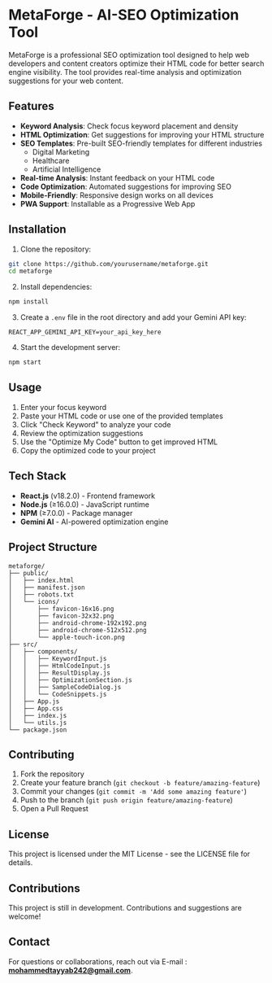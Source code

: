 # MetaForge - AI-SEO Optimization Tool

MetaForge is a professional SEO optimization tool designed to help web developers and content creators optimize their HTML code for better search engine visibility. The tool provides real-time analysis and optimization suggestions for your web content.

## Features

- **Keyword Analysis**: Check focus keyword placement and density
- **HTML Optimization**: Get suggestions for improving your HTML structure
- **SEO Templates**: Pre-built SEO-friendly templates for different industries
  - Digital Marketing
  - Healthcare
  - Artificial Intelligence
- **Real-time Analysis**: Instant feedback on your HTML code
- **Code Optimization**: Automated suggestions for improving SEO
- **Mobile-Friendly**: Responsive design works on all devices
- **PWA Support**: Installable as a Progressive Web App

## Installation

1. Clone the repository:
```bash
git clone https://github.com/yourusername/metaforge.git
cd metaforge
```

2. Install dependencies:
```bash
npm install
```

3. Create a `.env` file in the root directory and add your Gemini API key:
```
REACT_APP_GEMINI_API_KEY=your_api_key_here
```

4. Start the development server:
```bash
npm start
```

## Usage

1. Enter your focus keyword
2. Paste your HTML code or use one of the provided templates
3. Click "Check Keyword" to analyze your code
4. Review the optimization suggestions
5. Use the "Optimize My Code" button to get improved HTML
6. Copy the optimized code to your project

## Tech Stack

- **React.js** (v18.2.0) - Frontend framework
- **Node.js** (≥16.0.0) - JavaScript runtime
- **NPM** (≥7.0.0) - Package manager
- **Gemini AI** - AI-powered optimization engine

## Project Structure

```
metaforge/
├── public/
│   ├── index.html
│   ├── manifest.json
│   ├── robots.txt
│   └── icons/
│       ├── favicon-16x16.png
│       ├── favicon-32x32.png
│       ├── android-chrome-192x192.png
│       ├── android-chrome-512x512.png
│       └── apple-touch-icon.png
├── src/
│   ├── components/
│   │   ├── KeywordInput.js
│   │   ├── HtmlCodeInput.js
│   │   ├── ResultDisplay.js
│   │   ├── OptimizationSection.js
│   │   ├── SampleCodeDialog.js
│   │   └── CodeSnippets.js
│   ├── App.js
│   ├── App.css
│   ├── index.js
│   └── utils.js
└── package.json
```

## Contributing

1. Fork the repository
2. Create your feature branch (`git checkout -b feature/amazing-feature`)
3. Commit your changes (`git commit -m 'Add some amazing feature'`)
4. Push to the branch (`git push origin feature/amazing-feature`)
5. Open a Pull Request

## License

This project is licensed under the MIT License - see the LICENSE file for details.

## Contributions
This project is still in development. Contributions and suggestions are welcome!

## Contact
For questions or collaborations, reach out via E-mail : **mohammedtayyab242@gmail.com**.

